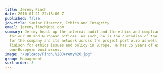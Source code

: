 ```yaml
---
title: Jeremy Finch
date: 2016-01-21 22:18:00 Z
published: false
job-title: Senior Director, Ethics and Integrity
email: jeremy_finch@dai.com
summary: Jeremy heads up the internal audit and the ethics and compliance functions
  for our UK and European offices. As such, he is the custodian of the control environment
  for the company and its network across the project portfolio as well as being the
  liaison for ethics issues and policy in Europe. He has 25 years of experience auditing
  pan-European businesses.
image: "/uploads/Finch,%20Jeremy%20.jpg"
group: Management
sort-order: 8
---
```


